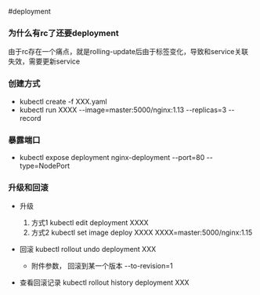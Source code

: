 #deployment

### 为什么有rc了还要deployment
由于rc存在一个痛点，就是rolling-update后由于标签变化，导致和service关联失效，需要更新service

### 创建方式
* kubectl create -f XXX.yaml
* kubectl run XXXX --image=master:5000/nginx:1.13 --replicas=3 --record


### 暴露端口
* kubectl expose deployment nginx-deployment --port=80 --type=NodePort

### 升级和回滚
* 升级
    1. 方式1 kubectl edit deployment XXXX
    2. 方式2 kubectl set image deploy XXXX XXXX=master:5000/nginx:1.15
 
* 回滚 kubectl rollout undo deployment XXX
    * 附件参数， 回滚到某一个版本 --to-revision=1
* 查看回滚记录 kubectl rollout history deployment XXX
